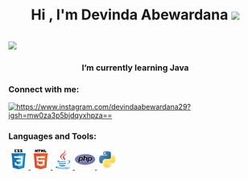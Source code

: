 <h1 align="center">Hi , I'm Devinda Abewardana <img src="https://media.giphy.com/media/hvRJCLFzcasrR4ia7z/giphy.gif" width="35"></h1>
<br>
 <picture align="senter"><img src = "https://github.com/7oSkaaa/7oSkaaa/blob/main/Images/about_me.gif?raw=true" width = 50px>

<h3 align="center">I’m currently learning Java</h3>

<h3 align="left">Connect with me:</h3>
<p align="left">
<a href="https://instagram.com/https://www.instagram.com/devindaabewardana29?igsh=mw0za3p5bjdqyxhpza==" target="blank"><img align="center" src="https://raw.githubusercontent.com/rahuldkjain/github-profile-readme-generator/master/src/images/icons/Social/instagram.svg" alt="https://www.instagram.com/devindaabewardana29?igsh=mw0za3p5bjdqyxhpza==" height="30" width="40" /></a>
</p>

<h3 align="left">Languages and Tools:</h3>
<p align="left"> <a href="https://www.w3schools.com/css/" target="_blank" rel="noreferrer"> <img src="https://raw.githubusercontent.com/devicons/devicon/master/icons/css3/css3-original-wordmark.svg" alt="css3" width="40" height="40"/> </a> <a href="https://www.w3.org/html/" target="_blank" rel="noreferrer"> <img src="https://raw.githubusercontent.com/devicons/devicon/master/icons/html5/html5-original-wordmark.svg" alt="html5" width="40" height="40"/> </a> <a href="https://www.java.com" target="_blank" rel="noreferrer"> <img src="https://raw.githubusercontent.com/devicons/devicon/master/icons/java/java-original.svg" alt="java" width="40" height="40"/> </a> <a href="https://www.php.net" target="_blank" rel="noreferrer"> <img src="https://raw.githubusercontent.com/devicons/devicon/master/icons/php/php-original.svg" alt="php" width="40" height="40"/> </a> <a href="https://www.python.org" target="_blank" rel="noreferrer"> <img src="https://raw.githubusercontent.com/devicons/devicon/master/icons/python/python-original.svg" alt="python" width="40" height="40"/> </a> </p>
